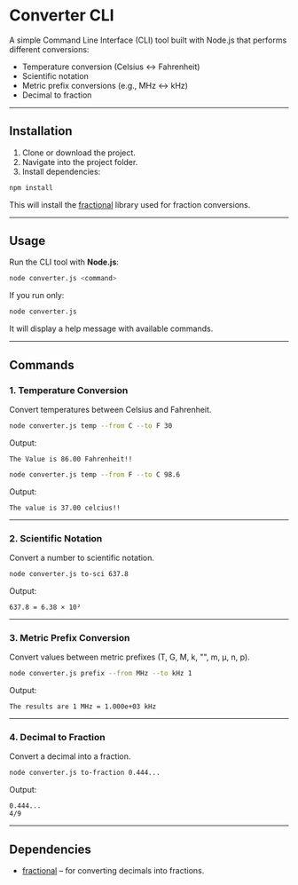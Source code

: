 # Converter CLI

A simple Command Line Interface (CLI) tool built with Node.js that performs different conversions:

- Temperature conversion (Celsius ↔ Fahrenheit)
- Scientific notation
- Metric prefix conversions (e.g., MHz ↔ kHz)
- Decimal to fraction

---

## Installation

1. Clone or download the project.  
2. Navigate into the project folder.  
3. Install dependencies:

```bash
npm install
```

This will install the [fractional](https://www.npmjs.com/package/fractional) library used for fraction conversions.

---

## Usage

Run the CLI tool with **Node.js**:

```bash
node converter.js <command>
```

If you run only:

```bash
node converter.js
```

It will display a help message with available commands.

---

## Commands

### 1. Temperature Conversion

Convert temperatures between Celsius and Fahrenheit.

```bash
node converter.js temp --from C --to F 30
```

Output:
```
The Value is 86.00 Fahrenheit!!
```

```bash
node converter.js temp --from F --to C 98.6
```

Output:
```
The value is 37.00 celcius!!
```

---

### 2. Scientific Notation

Convert a number to scientific notation.

```bash
node converter.js to-sci 637.8
```

Output:
```
637.8 = 6.38 × 10²
```

---

### 3. Metric Prefix Conversion

Convert values between metric prefixes (T, G, M, k, "", m, μ, n, p).

```bash
node converter.js prefix --from MHz --to kHz 1
```

Output:
```
The results are 1 MHz = 1.000e+03 kHz
```

---

### 4. Decimal to Fraction

Convert a decimal into a fraction.

```bash
node converter.js to-fraction 0.444...
```

Output:
```
0.444...
4/9
```

---

## Dependencies

- [fractional](https://www.npmjs.com/package/fractional) – for converting decimals into fractions.
